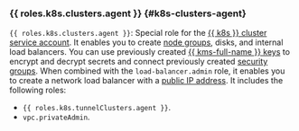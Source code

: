 ### {{ roles.k8s.clusters.agent }} {#k8s-clusters-agent}

`{{ roles.k8s.clusters.agent }}`: Special role for the [{{ k8s }} cluster](../../../managed-kubernetes/concepts/index.md#kubernetes-cluster) [service account](../../../iam/concepts/users/service-accounts.md). It enables you to create [node groups](../../../managed-kubernetes/concepts/index.md#node-group), disks, and internal load balancers. You can use previously created [{{ kms-full-name }} keys](../../../kms/concepts/key.md) to encrypt and decrypt secrets and connect previously created [security groups](../../../managed-kubernetes/operations/connect/security-groups.md). When combined with the `load-balancer.admin` role, it enables you to create a network load balancer with a [public IP address](../../../vpc/concepts/address.md#public-addresses). It includes the following roles:
* `{{ roles.k8s.tunnelClusters.agent }}`.
* `vpc.privateAdmin`.
